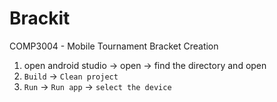 # Brackit
COMP3004 - Mobile Tournament Bracket Creation

1. open android studio -> open -> find the directory and open
3. `Build` -> `Clean project` 
4. `Run` -> `Run app` -> `select the device`